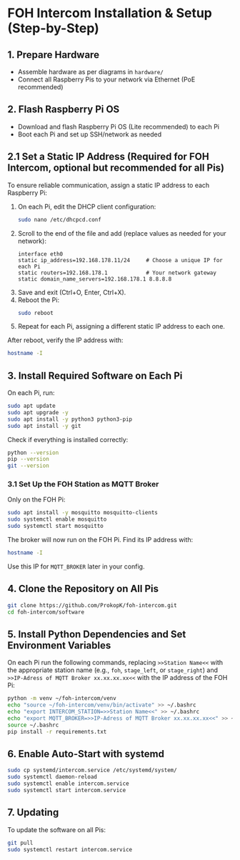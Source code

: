 # FOH Intercom Installation & Setup (Step-by-Step)

## 1. Prepare Hardware
- Assemble hardware as per diagrams in `hardware/`
- Connect all Raspberry Pis to your network via Ethernet (PoE recommended)

## 2. Flash Raspberry Pi OS
- Download and flash Raspberry Pi OS (Lite recommended) to each Pi
- Boot each Pi and set up SSH/network as needed

## 2.1 Set a Static IP Address (Required for FOH Intercom, optional but recommended for all Pis)
To ensure reliable communication, assign a static IP address to each Raspberry Pi:

1. On each Pi, edit the DHCP client configuration:
   ```bash
   sudo nano /etc/dhcpcd.conf
   ```
2. Scroll to the end of the file and add (replace values as needed for your network):
   ```
   interface eth0
   static ip_address=192.168.178.11/24     # Choose a unique IP for each Pi
   static routers=192.168.178.1            # Your network gateway
   static domain_name_servers=192.168.178.1 8.8.8.8
   ```
3. Save and exit (Ctrl+O, Enter, Ctrl+X).
4. Reboot the Pi:
   ```bash
   sudo reboot
   ```
5. Repeat for each Pi, assigning a different static IP address to each one.

After reboot, verify the IP address with:
```bash
hostname -I
```

## 3. Install Required Software on Each Pi
On each Pi, run:
```bash
sudo apt update
sudo apt upgrade -y
sudo apt install -y python3 python3-pip
sudo apt install -y git
```
Check if everything is installed correctly:
```bash
python --version
pip --version
git --version
```

### 3.1 Set Up the FOH Station as MQTT Broker
Only on the FOH Pi:

```bash
sudo apt install -y mosquitto mosquitto-clients
sudo systemctl enable mosquitto
sudo systemctl start mosquitto
```
The broker will now run on the FOH Pi. Find its IP address with:
```bash
hostname -I
```
Use this IP for `MQTT_BROKER` later in your config.

## 4. Clone the Repository on All Pis
```bash
git clone https://github.com/ProkopK/foh-intercom.git
cd foh-intercom/software
```

## 5. Install Python Dependencies and Set Environment Variables
On each Pi run the following commands, replacing `>>Station Name<<` with the appropriate station name (e.g., `foh`, `stage_left`, or `stage_right`) and `>>IP-Adress of MQTT Broker xx.xx.xx.xx<<` with the IP address of the FOH Pi:
```bash
python -m venv ~/foh-intercom/venv
echo "source ~/foh-intercom/venv/bin/activate" >> ~/.bashrc
echo "export INTERCOM_STATION=>>Station Name<<" >> ~/.bashrc
echo "export MQTT_BROKER=>>IP-Adress of MQTT Broker xx.xx.xx.xx<<" >> ~/.bashrc
source ~/.bashrc
pip install -r requirements.txt
```

## 6. Enable Auto-Start with systemd
```bash
sudo cp systemd/intercom.service /etc/systemd/system/
sudo systemctl daemon-reload
sudo systemctl enable intercom.service
sudo systemctl start intercom.service
```

## 7. Updating
To update the software on all Pis:
```bash
git pull
sudo systemctl restart intercom.service
```
